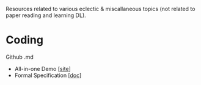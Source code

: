 Resources related to various eclectic & miscallaneous topics (not related to paper reading and learning DL).

# Coding

Github .md
* All-in-one Demo [[site](https://markdown-it.github.io/)]
* Formal Specification [[doc](https://github.github.com/gfm/#html-blocks)]
